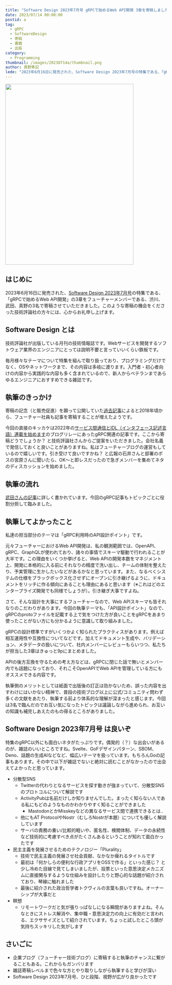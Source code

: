 ```yaml
---
title: "Software Design 2023年7月号 gRPCで始めるWeb API開発 3章を寄稿しました"
date: 2023/07/14 00:00:00
postid: a
tag:
  - gRPC
  - SoftwareDesign
  - 寄稿
  - 書籍
  - 出版
category:
  - Programming
thumbnail: /images/20230714a/thumbnail.png
author: 真野隼記
lede: "2023年6月16日に発売された、Software Design 2023年7月号の特集である、「gRPCで始めるWeb API開発」の3章をフューチャーメンバーである、渋川、武田、真野の3名で寄稿させていただきました。"
---
```


<img src="/images/20230714a/top.png" alt="" width="400" height="564" loading="lazy">

## はじめに

2023年6月16日に発売された、[Software Design 2023年7月号](https://gihyo.jp/magazine/SD/archive/2023/202307)の特集である、「gRPCで始めるWeb API開発」の3章をフューチャーメンバーである、渋川、武田、真野の3名で寄稿させていただきました。このような寄稿の機会をくださった技術評論社の方々には、心からお礼申し上げます。

## Software Design とは

技術評論社が出版している月刊の技術情報誌です。Webサービスを開発するソフトウェア業界のエンジニアにとっては説明不要と言っていいくらい鉄板です。

毎月様々なテーマについて特集を組んで取り扱っており、プログラミングだけでなく、OSやネットワークまで、その内容は多岐に渡ります。入門者・初心者向けの内容から実践的な内容も多く含まれているので、新人からベテランまであらゆるエンジニアにおすすめできる雑誌です。

## 執筆のきっかけ

寄稿の記念（と販売促進）を願って公開していた[過去記事](https://future-architect.github.io/tags/SoftwareDesign/)によると2018年頃から、フューチャー社員も記事を寄稿することが増えたようです。

今回の直接のキッカケは2022年の[サービス間通信とIDL（インタフェース記述言語）連載を始めます](https://future-architect.github.io/articles/20220622a/)のブログリレーにあったgRPC関連の記事です。ここから寄稿どうでしょうか？ と技術評論社さんからご提案をいただきました。会社名義で発信しておくと良いことがありますね。私はフューチャーブログの運営もしているので嬉しいです。引き受けて良いですかね？ と広報の石井さんと部署のボスの宮原さんに聞いたら、OK～と即レスだったので急ぎメンバーを集めてネタのディスカッションを始めました。

## 執筆の流れ

[武田さんの記事](https://future-architect.github.io/articles/20220721b/#%E5%9F%B7%E7%AD%86%E3%81%AE%E3%83%95%E3%83%AD%E3%83%BC)に詳しく書かれています。今回のgRPC記事もトピックごとに役割分担して臨みました。

## 執筆してよかったこと

私達の担当部分のテーマは「gRPC利用時のAPI設計ポイント」です。

元々フューチャーにおけるWeb API開発は、私の観測範囲では、OpenAPI、gRPC、GraphQLが使われており、諸々の事情でスキーマ駆動で行われることが大半です。この理由をいくつか挙げると、Web APIの開発本数をマネジメント上、開発に本格的に入る前にそれなりの精度で洗い出し、チームの体制を整えたり、予実管理に生かしたいなどがあるかなと思っています。また、なるべくシステムの仕様をブラックボックス化させずにオープンに引き継げるように、ドキュメントをリッチに作る傾向にあることも理由にあると思います（※これはどのエンタープライズ開発でも同様でしょうが）。引き継ぎ大事ですよね。

さて、そんな設計を大事にするフューチャーなので、Web APIスキーマも皆それなりのこだわりがあります。今回の執筆テーマも、「API設計ポイント」なので、gRPCのprotoファイルを記載する上で気をつけた方が良いことをgRPCをあまり使ったことがない方にも分かるように意識して取り組みました。

gRPCの設計標準ですがいくつかよく知られたプラクティスがあります。例えば相互運用性や互換性についてなどです。加えてドキュメント生成や、バリデーション、メタデータの扱いについて、社内メンバーにレビューもらいつつ、私たちが担当した3章はきゅっと9pにまとめました。

APIの後方互換を守るための考え方などは、gRPCに閉じた話で無いとメンバー内でも話題になっており、それこそOpenAPIでWeb APIを管理している方にもオススメできる内容です。

執筆側のメリットとしては紙面で出版後の訂正は効かないため、誤った内容を出すわけにはいかない精神で、普段の技術ブログ以上に公式/コミュニティ問わず多くの文献をあたり、執筆する前より体系的な理解が深まったと感じます。今回は3名で臨んだのでお互い気になったトピックは議論しながら進められ、お互いの知識も補完しあえたのもの得るところがありました。

## Software Design 2023年7月号 は良いぞ

特集のgRPC以外にも面白いネタがたっぷりです。偶発的（？）な出会いがあるのが、雑誌のいいところですね。Svelte、GoFデザインパターン、SBOM、Deno、話題の生成AIなどなど、幅広いテーマを扱っています。もちろんGoの記事もあります。その中で以下が雑誌でないと絶対に読むことがなかったので出会えてよかったと思っています。

* 分散型SNS
  * Twitterの代わりとなるサービスを探す動きが強まっていて、分散型SNSのプロトコルについて解説です
  * ActivityPubは名前だけしか知りませんでした。まったく知らない人である私にもどのようなものかわかりやすく知ることができました
    * MastodonとかMisskeyなどの異なるサービス間で連携できるとは..
  * 他にもAT ProtocolやNostr（むしろNostrが本題）についても優しく解説しています
  * サーバの責務の重い/比較的軽いや、匿名性、検閲体制、データの永続性など技術的に考慮すべき点がたくさんあるということが知れて面白かったです
* 民主主義を発展させるためのテクノロジー「Plurality」
  * 技術で民主主義の発展させ社会貢献、なかなか痺れるタイトルです
  * 最初は「何かしらの便利な行政アプリをOSSで作る」といった感じ？ と少し冷めた目線で見てしまいましたが、投票といった意思決定メカニズムに直接関与するような仕組みを設計したりと野心的な話題が紹介されており、琴線に触れました
  * 最後に紹介された政治哲学者トクヴィルの言葉も良いですね。オーナーシップが大事だと
* 瞑想
  * リモートワークだと気が張りっぱなしになる瞬間がありますよね。そんなときにストレス解消や、集中職・意思決定力の向上に有効だと言われる、エクササイズとして紹介されています。ちょっと試したところ頭が気持ちスッキリした気がします

## さいごに

* 企業ブログ（フューチャー技術ブログ）に寄稿すると執筆のチャンスに繋がることもある。これからもガンバリます
* 雑誌寄稿レベルまで色々な方とやり取りしながら執筆すると学びが深い
* Software Design 2023年7月号、ひと段階、視野が広がり良かったです
